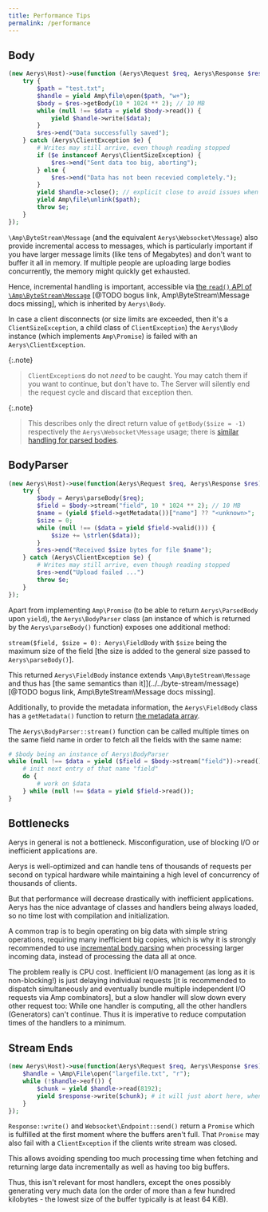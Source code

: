 ```yaml
---
title: Performance Tips
permalink: /performance
---
```

## Body

```php
(new Aerys\Host)->use(function (Aerys\Request $req, Aerys\Response $res) {
    try {
        $path = "test.txt";
        $handle = yield Amp\file\open($path, "w+");
        $body = $res->getBody(10 * 1024 ** 2); // 10 MB
        while (null !== $data = yield $body->read()) {
            yield $handle->write($data);
        }
        $res->end("Data successfully saved");
    } catch (Aerys\ClientException $e) {
        # Writes may still arrive, even though reading stopped
        if ($e instanceof Aerys\ClientSizeException) {
            $res->end("Sent data too big, aborting");
        } else {
            $res->end("Data has not been recevied completely.");
        }
        yield $handle->close(); // explicit close to avoid issues when unlink()'ing
        yield Amp\file\unlink($path);
        throw $e;
    }
});
```

`\Amp\ByteStream\Message` (and the equivalent `Aerys\Websocket\Message`) also provide incremental access to messages, which is particularly important if you have larger message limits (like tens of Megabytes) and don't want to buffer it all in memory. If multiple people are uploading large bodies concurrently, the memory might quickly get exhausted.

Hence, incremental handling is important, accessible via [the `read()` API of `\Amp\ByteStream\Message`](../../byte-stream/message) [@TODO bogus link, Amp\ByteStream\Message docs missing], which is inherited by `Aerys\Body`.

In case a client disconnects (or size limits are exceeded, then it's a `ClientSizeException`, a child class of `ClientException`) the `Aerys\Body` instance (which implements `Amp\Promise`) is failed with an `Aerys\ClientException`.

{:.note}
> `ClientException`s do not *need* to be caught. You may catch them if you want to continue, but don't have to. The Server will silently end the request cycle and discard that exception then.

{:.note}
> This describes only the direct return value of `getBody($size = -1)` respectively the `Aerys\Websocket\Message` usage; there is [similar handling for parsed bodies](bodyparser.html).

## BodyParser

```php
(new Aerys\Host)->use(function(Aerys\Request $req, Aerys\Response $res) {
    try {
        $body = Aerys\parseBody($req);
        $field = $body->stream("field", 10 * 1024 ** 2); // 10 MB
        $name = (yield $field->getMetadata())["name"] ?? "<unknown>";
        $size = 0;
        while (null !== ($data = yield $field->valid())) {
            $size += \strlen($data));
        }
        $res->end("Received $size bytes for file $name");
    } catch (Aerys\ClientException $e) {
        # Writes may still arrive, even though reading stopped
        $res->end("Upload failed ...")
        throw $e;
    }
});
```

Apart from implementing `Amp\Promise` (to be able to return `Aerys\ParsedBody` upon `yield`), the `Aerys\BodyParser` class (an instance of which is returned by the `Aerys\parseBody()` function) exposes one additional method:

`stream($field, $size = 0): Aerys\FieldBody` with `$size` being the maximum size of the field [the size is added to the general size passed to `Aerys\parseBody()`].

This returned `Aerys\FieldBody` instance extends `\Amp\ByteStream\Message` and thus has [the same semantics than it]](../../byte-stream/message) [@TODO bogus link, Amp\ByteStream\Message docs missing].

Additionally, to provide the metadata information, the `Aerys\FieldBody` class has a `getMetadata()` function to return [the metadata array](../http/request-body.html).

The `Aerys\BodyParser::stream()` function can be called multiple times on the same field name in order to fetch all the fields with the same name:

```php
# $body being an instance of Aerys\BodyParser
while (null !== $data = yield ($field = $body->stream("field"))->read()) {
    # init next entry of that name "field"
    do {
        # work on $data
    } while (null !== $data = yield $field->read());
}
```

## Bottlenecks

Aerys in general is not a bottleneck. Misconfiguration, use of blocking I/O or inefficient applications are.

Aerys is well-optimized and can handle tens of thousands of requests per second on typical hardware while maintaining a high level of concurrency of thousands of clients.

But that performance will decrease drastically with inefficient applications. Aerys has the nice advantage of classes and handlers being always loaded, so no time lost with compilation and initialization.

A common trap is to begin operating on big data with simple string operations, requiring many inefficient big copies, which is why it is strongly recommended to use [incremental body parsing](body.html) when processing larger incoming data, instead of processing the data all at once.

The problem really is CPU cost. Inefficient I/O management (as long as it is non-blocking!) is just delaying individual requests [it is recommended to dispatch simultaneously and eventually bundle multiple independent I/O requests via Amp combinators], but a slow handler will slow down every other request too: While one handler is computing, all the other handlers (Generators) can't continue. Thus it is imperative to reduce computation times of the handlers to a minimum.

## Stream Ends

```php
(new Aerys\Host)->use(function(Aerys\Request $req, Aerys\Response $res) {
    $handle = \Amp\File\open("largefile.txt", "r");
    while (!$handle->eof()) {
        $chunk = yield $handle->read(8192);
        yield $response->write($chunk); # it will just abort here, when the client disconnects
    }
});
```

`Response::write()` and `Websocket\Endpoint::send()` return a `Promise` which is fulfilled at the first moment where the buffers aren't full. That `Promise` may also fail with a `ClientException` if the clients write stream was closed.

This allows avoiding spending too much processing time when fetching and returning large data incrementally as well as having too big buffers.

Thus, this isn't relevant for most handlers, except the ones possibly generating very much data (on the order of more than a few hundred kilobytes - the lowest size of the buffer typically is at least 64 KiB).
